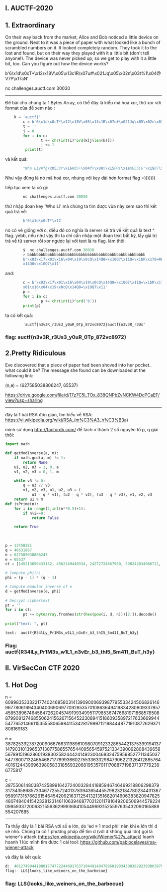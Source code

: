 ## I.	AUCTF-2020
## 1.	Extraordinary

On their way back from the market, Alice and Bob noticed a little device on the ground. Next to it was a piece of paper with what looked like a bunch of scrambled numbers on it. It looked completely random. They took it to the lost and found, but on their way they played with it a little bit (don't tell anyone!). The device was never picked up, so we get to play with it a little bit, too. Can you figure out how the device works?

b'6\x1d\x0cT*\x12\x18V\x05\x13c1R\x07u#\x021Jq\x05\x02n\x03t%1\\x04@V7P\\x17aN'

nc challenges.auctf.com 30030


----------------------------------------------------
Đề bài cho chúng ta 1 Bytes Array, có thể đây là kiểu mã hoá xor, thử xor với format của đề xem nào :
```python
	k = 'auctf{'
        c = b'6\x1d\x0cT*\x12\x18V\x05\x13c1R\x07u#\x021Jq\x05\x02n\x03t%1\\x04@V7P\\x17aN'
        t = ''
        j = 0
        for i in c:
                t += chr(int(i)^ord(k[j%len(k)]))
                j += 1
         print(t)
```
và kết quả:
```python
        "Who Liy#fg\x05J3r\x16WdJ+\x04fv\x08x\x15PR(\x1eKU55C6'\x19DT\x15("
```
Như vậy đúng là nó mã hoá xor, nhưng với key dài hơn format flag =)))))))

tiếp tục xem ta có gì:
```python
        nc challenges.auctf.com 30030
```
thử nhập đoạn key 'Who Li' mà chúng ta tìm được vừa này xem sao thì kết quả trả về:
```python
        b'6\x1d\x0cT*\x12'
```
nó có vẻ giống với c, điều đó có nghĩa là server sẽ trả về kết quả là text ^ flag. yebb, nếu như vậy thì ta chỉ cần nhập
một đoạn text bất kỳ, lấy giá trị trả về từ server rồi xor ngược lại với text là ra flag.
làm thôi:
```python
        $  nc challenges.auctf.com 30030
        > bbbbbbbbbbbbbbbbbbbbbbbbbbbbbbbbbbbbbbbbbbbbbbbbbbbbb
        b'\x03\x17\x01\x16\x04\x19\x0cQ\x14Q0=\x10Q7\x11Q=\x1bR\x170=R6\x12=ZUP\x14\x01Z[UP\x1f\x03\x17\x01\x16\x04\x19\x0cQ\
        x14Q0=\x10Q7\x11'
```
and:
```python
        c = b'\x03\x17\x01\x16\x04\x19\x0cQ\x14Q0=\x10Q7\x11Q=\x1bR\x170=R6\x12=ZUP\x14\x01Z[UP\x1f\x03\x17\
        x01\x16\x04\x19\x0cQ\x14Q0=\x10Q7\x11'
        p = ''
        for i in c:
                p += chr(int(i)^ord('b'))
        print(p)
```
ta có kết quả:
```pythone
        'auctf{n3v3R_r3Us3_y0uR_0Tp_872vc8972}auctf{n3v3R_r3Us'
 ```
 
 ### flag: auctf{n3v3R_r3Us3_y0uR_0Tp_872vc8972}
 
 ## 2.Pretty Ridiculous
 
 Eve discovered that a piece of paper had been shoved into her pocket.. what could it be? The message she found can be downloaded at the following link:

(n,e) = (627585038806247, 65537)

https://drive.google.com/file/d/17z7C5i_TOx_838QNPbZvNCKW4DcPCaEF/view?usp=sharing

----------------------------------------------------
đây là 1 bài RSA đơn giản, tìm hiểu về RSA: https://vi.wikipedia.org/wiki/RSA_(m%C3%A3_h%C3%B3a)

mình sử dụng http://factordb.com/ để tách n thành 2 số nguyên tố p, q
giải thôi:
```python
import math

def getModInverse(a, m):
    if math.gcd(a, m) != 1:
        return None
    u1, u2, u3 = 1, 0, a
    v1, v2, v3 = 0, 1, m

    while v3 != 0:
        q = u3 // v3
        v1, v2, v3, u1, u2, u3 = (
            u1 - q * v1), (u2 - q * v2), (u3 - q * v3), v1, v2, v3
    return u1 % m
def isPrime(n):
    for i in range(2,int(n**0.5)+1):
        if n%i==0:
            return False

    return True
    
    
    
p = 13458281
q = 46631887
n = 627585038806247
e = 65537
ct = [145213650433152, 4562349440334, 24272724667960, 598242834066721, 89584939111364, 426756492371444, 511701778613016, 551732685650248, 296367799892003, 63113462897284, 198510931603899, 321201931522255, 401044612595398, 542697603423052, 213898535689643, 275839755798105, 185841409622217, 551732685650248, 121188708737752, 401044612595398, 512808963720303, 275839755798105, 198510931603899, 275839755798105, 401044612595398, 174484844253615, 551732685650248, 174486913717420, 575163265381617, 213898535689643, 401044612595398, 49103824223436, 551732685650248, 401044612595398, 598242834066721, 202722428784490, 306606077829794, 53801100921263, 401044612595398, 184805755675232, 405971446461049, 296367799892003, 275839755798105, 275839755798105, 401044612595398, 358054299396778, 4562349440334, 320837325468842, 401044612595398, 202722428784490, 551732685650248, 321201931522255, 228350651363859]

# Compute phi(n)
phi = (p - 1) * (q - 1)

# Compute modular inverse of e
d = getModInverse(e, phi)    
      
# Decrypt ciphertext
pt = ''
for i in ct:
        pt += bytearray.fromhex(str(hex(pow(i, d, n)))[2:]).decode()
        
print("text: ", pt)
```

```python
text:  auctf{R34lLy_Pr1M3s_w1L1_n3vEr_b3_thI5_Sm411_BuT_h3y}
```
### Flag: auctf{R34lLy_Pr1M3s_w1L1_n3vEr_b3_thI5_Sm411_BuT_h3y}

## II. VirSecCon CTF 2020

## 1. Hot Dog

n = 609983533322177402468580314139090006939877955334245068261469677806169434040069069770928535701086364941983428090933795745853896746458472620457491993499511798536747668197186857850887990812746855062415626715645223089415186093589721763366994454776521466115355580659841153428179997121984448771910872629371808169183

e = 387825392787200906676631198961098070912332865442137539919413714790310139653713077586557654409565459752133439009280843965856789151962860193830258244424149230046832475959852771134503754778007132465468717789936602755336332984790622132641288576440161244396963980583318569320681953570111708877198371377792396775817

c = 387550614803874258991642724003284418859467464692188062983793173435868573346772557240137839436544557982321847802344313679589173157662615464542092163712541321351682014606383820947825480748404154232812314611063946877021201178164920650694457922409859337200682155636299936841054496931525597635432090165889554207685

----------------------------------------------------

Ta thấy đây là 1 bài RSA với số e lớn, do 'ed ≡ 1 mod phi' nên khi e lớn thì d sẽ nhỏ.
Chúng ta có 1 phương pháp để tìm d (với d không quá lớn) gọi là wiener's attack (https://en.wikipedia.org/wiki/Wiener%27s_attack)
loanh hoanh 1 lúc mình tìm được 1 cái tool: https://github.com/pablocelayes/rsa-wiener-attack

và đây là kết quả:
```python
d:  40127490441880177477224469176371044914847896019034308382923938039797354608313
flag:  LLS{looks_like_weiners_on_the_barbecue}
```
### flag:  LLS{looks_like_weiners_on_the_barbecue}
